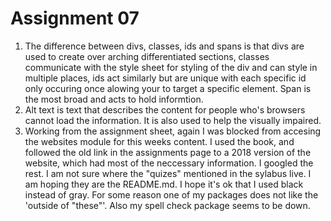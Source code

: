 # Assignment 07

1. The difference between divs, classes, ids and spans is that divs are used to create over arching differentiated sections, classes communicate with the style sheet for styling of the div and can style in multiple places, ids act similarly but are unique with each specific id only occuring once alowing your to target a specific element. Span is the most broad and acts to hold informtion.
2.  Alt text is text that describes the content for people who's browsers cannot load the information. It is also used to help the visually impaired.
3. Working from the assignment sheet, again I was blocked from accesing the websites module for this weeks content. I used the book, and followed the old link in the assignments page to a 2018 version of the website, which had most of the neccessary information. I googled the rest. I am not sure where the "quizes" mentioned in the sylabus live. I am hoping they are the README.md. I hope it's ok that I used black instead of gray. For some reason one of my packages does not like the 'outside of "these"'. Also my spell check package seems to be down.
